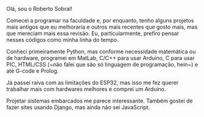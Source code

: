 Olá, sou o Roberto Sobral!

Comecei a programar na faculdade e, por enquanto, tenho alguns projetos mais antigos que eu melhoraria e outros mais recentes que gosto mais, mas que mereciam mais essa revisão. Eu, particularmente, prefiro pensar nesses códigos como minha linha do tempo.

Conheci primeiramente Python, mas conforme necessidade matemática ou de hardware, programei em MatLab, C/C++ para usar Arduino, C para usar PIC, HTML/CSS (~não falei que são só linguagem de programação, hein~) e até G-code e Prolog.

Já passei raiva com as limitações do ESP32, mas isso me fez querer trabalhar mais com hardwares melhores e comprei um Arduino.

Projetar sistemas embarcados me parece interessante. Também gostei de fazer sites usando Django, mas ainda não sei JavaScript.

<!---
- 👋 Hi, I’m @RobertoG2Sobral
- 👀 I’m interested in ...
- 🌱 I’m currently learning ...
- 💞️ I’m looking to collaborate on ...
- 📫 How to reach me ...


RobertoG2Sobral/RobertoG2Sobral is a ✨ special ✨ repository because its `README.md` (this file) appears on your GitHub profile.
You can click the Preview link to take a look at your changes.
--->
